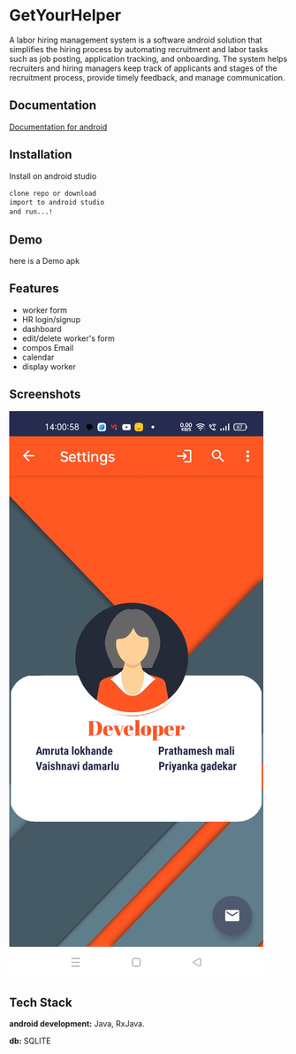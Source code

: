 # GetYourHelper

A labor hiring management system is a software android solution  that simplifies the hiring process by automating recruitment and labor tasks such as job posting, application tracking, and onboarding. The system helps recruiters and hiring managers keep track of applicants and stages of the recruitment process, provide timely feedback, and manage communication.
## Documentation

[Documentation for android](https://developer.android.com/docs)

## Installation

Install on android studio

```bash
clone repo or download
import to android studio
and run...!

```
    
## Demo

here is a Demo apk


## Features

- worker form 
- HR login/signup
- dashboard
- edit/delete worker's form
- compos Email
- calendar 
- display worker

## Screenshots

![App Screenshot](./screenshot/1.jpg)


## Tech Stack

**android development:** Java, RxJava.

**db:** SQLITE

